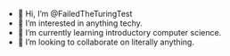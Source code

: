 - 👋 Hi, I’m @FailedTheTuringTest
- 👀 I’m interested in anything techy.
- 🌱 I’m currently learning introductory computer science.
- 💞️ I’m looking to collaborate on literally anything.

<!---
FailedTheTuringTest/FailedTheTuringTest is a ✨ special ✨ repository because its `README.md` (this file) appears on your GitHub profile.
You can click the Preview link to take a look at your changes.
--->
